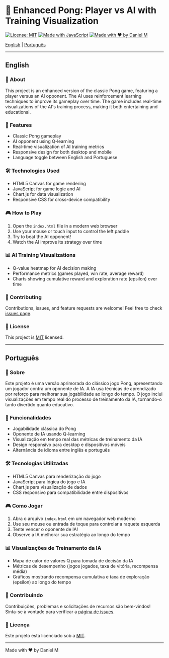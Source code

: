 # 🏓 Enhanced Pong: Player vs AI with Training Visualization

[![License: MIT](https://img.shields.io/badge/License-MIT-yellow.svg)](https://opensource.org/licenses/MIT)
[![Made with JavaScript](https://img.shields.io/badge/Made%20with-JavaScript-1f425f.svg)](https://www.javascript.com)
[![Made with ❤️ by Daniel M](https://img.shields.io/badge/Made%20with%20%E2%9D%A4%EF%B8%8F%20by-Daniel%20M-red.svg)](https://github.com/yourusername)

[English](#english) | [Português](#português)

---

## English

### 📖 About

This project is an enhanced version of the classic Pong game, featuring a player versus an AI opponent. The AI uses reinforcement learning techniques to improve its gameplay over time. The game includes real-time visualizations of the AI's training process, making it both entertaining and educational.

### 🚀 Features

- Classic Pong gameplay
- AI opponent using Q-learning
- Real-time visualization of AI training metrics
- Responsive design for both desktop and mobile
- Language toggle between English and Portuguese

### 🛠️ Technologies Used

- HTML5 Canvas for game rendering
- JavaScript for game logic and AI
- Chart.js for data visualization
- Responsive CSS for cross-device compatibility

### 🎮 How to Play

1. Open the `index.html` file in a modern web browser
2. Use your mouse or touch input to control the left paddle
3. Try to beat the AI opponent!
4. Watch the AI improve its strategy over time

### 📊 AI Training Visualizations

- Q-value heatmap for AI decision making
- Performance metrics (games played, win rate, average reward)
- Charts showing cumulative reward and exploration rate (epsilon) over time

### 🤝 Contributing

Contributions, issues, and feature requests are welcome! Feel free to check [issues page](https://github.com/yourusername/enhanced-pong/issues).

### 📜 License

This project is [MIT](https://opensource.org/licenses/MIT) licensed.

---

## Português

### 📖 Sobre

Este projeto é uma versão aprimorada do clássico jogo Pong, apresentando um jogador contra um oponente de IA. A IA usa técnicas de aprendizado por reforço para melhorar sua jogabilidade ao longo do tempo. O jogo inclui visualizações em tempo real do processo de treinamento da IA, tornando-o tanto divertido quanto educativo.

### 🚀 Funcionalidades

- Jogabilidade clássica do Pong
- Oponente de IA usando Q-learning
- Visualização em tempo real das métricas de treinamento da IA
- Design responsivo para desktop e dispositivos móveis
- Alternância de idioma entre inglês e português

### 🛠️ Tecnologias Utilizadas

- HTML5 Canvas para renderização do jogo
- JavaScript para lógica do jogo e IA
- Chart.js para visualização de dados
- CSS responsivo para compatibilidade entre dispositivos

### 🎮 Como Jogar

1. Abra o arquivo `index.html` em um navegador web moderno
2. Use seu mouse ou entrada de toque para controlar a raquete esquerda
3. Tente vencer o oponente de IA!
4. Observe a IA melhorar sua estratégia ao longo do tempo

### 📊 Visualizações de Treinamento da IA

- Mapa de calor de valores Q para tomada de decisão da IA
- Métricas de desempenho (jogos jogados, taxa de vitória, recompensa média)
- Gráficos mostrando recompensa cumulativa e taxa de exploração (epsilon) ao longo do tempo

### 🤝 Contribuindo

Contribuições, problemas e solicitações de recursos são bem-vindos! Sinta-se à vontade para verificar a [página de issues](https://github.com/yourusername/enhanced-pong/issues).

### 📜 Licença

Este projeto está licenciado sob a [MIT](https://opensource.org/licenses/MIT).

---

Made with ❤️ by Daniel M
